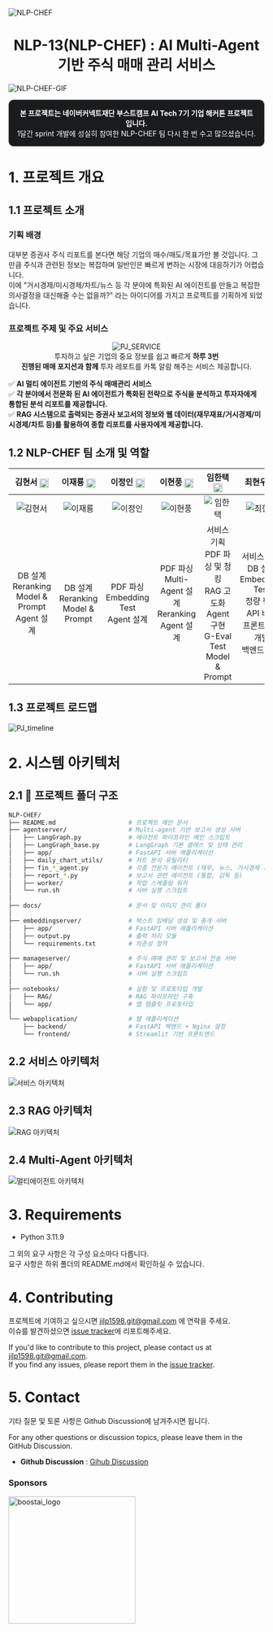 ![NLP-CHEF](./docs/NLP-CHEF.png)

<div align='center'>

  # **NLP-13(NLP-CHEF) : AI Multi-Agent 기반 주식 매매 관리 서비스**

</div>

![NLP-CHEF-GIF](./docs/NLP_CHEF_시현GIF.gif)

<div align="center">
  <p style="border: 1px solid #555; border-radius: 10px; padding: 15px; background-color: #1a1b1d; color: white;">
    <strong>본 프로젝트는 네이버커넥트재단 부스트캠프 AI Tech 7기 기업 해커톤 프로젝트입니다.</strong><br>
    1달간 sprint 개발에 성실히 참여한 NLP-CHEF 팀 다시 한 번 수고 많으셨습니다.
  </p>
</div>

# **1. 프로젝트 개요**
## **1.1 프로젝트 소개**

### **기획 배경**
대부분 증권사 주식 리포트를 본다면 해당 기업의 매수/매도/목표가만 볼 것입니다. 그만큼 주식과 관련된 정보는 복잡하며 일반인은 빠르게 변하는 시장에 대응하기가 어렵습니다.<br>
이에 "거시경제/미시경제/차트/뉴스 등 각 분야에 특화된 AI 에이전트를 만들고 복잡한 의사결정을 대신해줄 수는 없을까?" 라는 아이디어를 가지고 프로젝트를 기획하게 되었습니다.

### **프로젝트 주제 및 주요 서비스**
<div align='center'>

![PJ_SERVICE](./docs/image2.png)<br>
투자하고 싶은 기업의 중요 정보를 쉽고 빠르게 **하루 3번**<br> **진행된 매매 포지션과 함께** 투자 레포트를 카톡 알람 해주는 서비스 제공합니다.
</div>


✅ **AI 멀티 에이전트 기반의 주식 매매관리 서비스**<br>
✅ **각 분야에서 전문화 된 AI 에이전트가 특화된 전략으로 주식을 분석하고 투자자에게 통합된 분석 리포트를 제공합니다.**<br> 
✅ **RAG 시스템으로 출력되는 증권사 보고서의 정보와 웹 데이터(재무재표/거시경제/미시경제/차트 등)를 활용하여 종합 리포트를 사용자에게 제공합니다.**

## **1.2 NLP-CHEF 팀 소개 및 역할**

| 김현서 [<img src="./docs/github_official_logo.png" width=18 style="vertical-align:middle;" />](https://github.com/kimhyeonseo0830) | 이재룡 [<img src="./docs/github_official_logo.png" width=18 style="vertical-align:middle;" />](https://github.com/So1pi) | 이정인 [<img src="./docs/github_official_logo.png" width=18 style="vertical-align:middle;" />](https://github.com/unsolomon) | 이현풍 [<img src="./docs/github_official_logo.png" width=18 style="vertical-align:middle;" />](https://github.com/P-oong) | 임한택 [<img src="./docs/github_official_logo.png" width=18 style="vertical-align:middle;" />](https://github.com/LHANTAEK) | 최현우 [<img src="./docs/github_official_logo.png" width=18 style="vertical-align:middle;" />](https://github.com/pica-git0) |
|:---:|:---:|:---:|:---:|:---:|:---:|
| ![김현서](https://avatars.githubusercontent.com/u/176917012?v=4) | ![이재룡](https://avatars.githubusercontent.com/u/173986541?v=4) | ![이정인](https://avatars.githubusercontent.com/u/180611698?v=4) | ![이현풍](https://avatars.githubusercontent.com/u/115058644?v=4) | ![임한택](https://avatars.githubusercontent.com/u/143519383) | ![최현우](https://avatars.githubusercontent.com/u/176974888?v=4) |
| DB 설계<br>Reranking<br>Model & Prompt<br>Agent 설계 | DB 설계<br>Reranking<br>Model & Prompt | PDF 파싱<br>Embedding Test<br>Agent 설계 | PDF 파싱<br>Multi-Agent 설계<br>Reranking<br>Agent 설계 | 서비스 기획<br>PDF 파싱 및 청킹<br>RAG 고도화<br>Agent 구현<br>G-Eval Test<br>Model & Prompt | 서비스 기획<br>DB 설계<br>Embedding Test<br>정량 평가 API 배포<br>프론트엔드 개발<br>백엔드 개발 |

## **1.3 프로젝트 로드맵**
![PJ_timeline](./docs/PJ_timeline.png)


# **2. 시스템 아키텍처**

## 2.1 📁 **프로젝트 폴더 구조**

```sh
NLP-CHEF/
├── README.md                    # 프로젝트 메인 문서
├── agentserver/                 # Multi-agent 기반 보고서 생성 서버
│   ├── LangGraph.py             # 에이전트 파이프라인 메인 스크립트
│   ├── LangGraph_base.py        # LangGraph 기본 클래스 및 상태 관리
│   ├── app/                     # FastAPI 서버 애플리케이션
│   ├── daily_chart_utils/       # 차트 분석 유틸리티
│   ├── fin_*_agent.py           # 각종 전문가 에이전트 (재무, 뉴스, 거시경제 등)
│   ├── report_*.py              # 보고서 관련 에이전트 (통합, 감독 등)
│   ├── worker/                  # 작업 스케줄링 워커
│   └── run.sh                   # 서버 실행 스크립트
│
├── docs/                        # 문서 및 이미지 관리 폴더
│
├── embeddingserver/             # 텍스트 임베딩 생성 및 중개 서버
│   ├── app/                     # FastAPI 서버 애플리케이션
│   ├── output.py                # 출력 처리 모듈
│   └── requirements.txt         # 의존성 정의
│
├── manageserver/                # 주식 매매 관리 및 보고서 전송 서버
│   ├── app/                     # FastAPI 서버 애플리케이션
│   └── run.sh                   # 서버 실행 스크립트
│
├── notebooks/                   # 실험 및 프로토타입 개발
│   ├── RAG/                     # RAG 파이프라인 구축
│   └── app/                     # 앱 템플릿 프로토타입
│
└── webapplication/              # 웹 애플리케이션
    ├── backend/                 # FastAPI 백엔드 + Nginx 설정
    └── frontend/                # Streamlit 기반 프론트엔드

```

## **2.2 서비스 아키텍처**
![서비스 아키텍처](./docs/system_arc.png)

## **2.3 RAG 아키텍처**
![RAG 아키텍처](./docs/RAG_arc.png)

## **2.4 Multi-Agent 아키텍처**
![멀티에이전트 아키텍처](./docs/multi_agent_arc.png)


# 3. Requirements
- Python 3.11.9

그 외의 요구 사항은 각 구성 요소마다 다릅니다.<br>요구 사항은 하위 폴더의 README.md에서 확인하실 수 있습니다.


# 4. Contributing
프로젝트에 기여하고 싶으시면 jilp1598.git@gmail.com 에 연락을 주세요.<br>
이슈를 발견하셨으면 [issue tracker](https://github.com/boostcampaitech7/level2-nlp-generationfornlp-nlp-13-lv3/issues/new)에 리포트해주세요.<br>

If you'd like to contribute to this project, please contact us at jilp1598.git@gmail.com.<br>  If you find any issues, please report them in the [issue tracker](https://github.com/boostcampaitech7/level2-nlp-generationfornlp-nlp-13-lv3/issues/new).<br>

# 5. Contact

기타 질문 및 토론 사항은 Github Discussion에 남겨주시면 됩니다.  

For any other questions or discussion topics, please leave them in the GitHub Discussion.


- **Github Discussion** : [Gihub Discussion](https://github.com/boostcampaitech7/level2-nlp-generationfornlp-nlp-13-lv3/discussions)






### Sponsors
<a href="https://boostcamp.connect.or.kr/program_ai.html"><img src="docs/boostai_logo.png" alt="boostai_logo" width="250px"></a>
